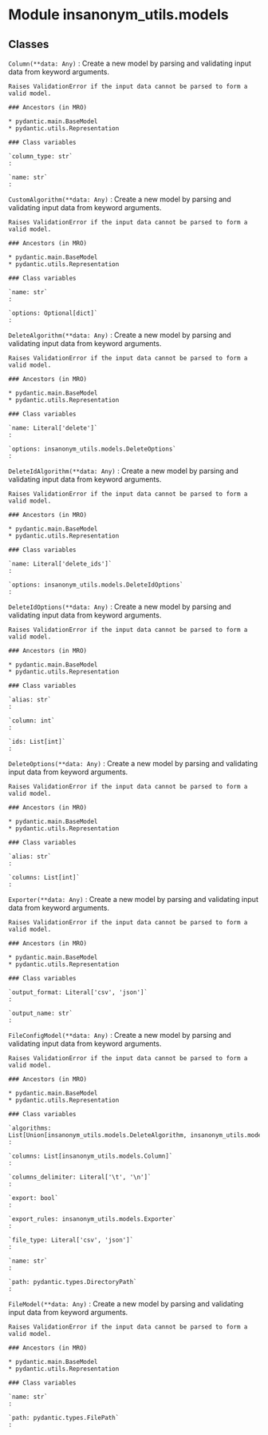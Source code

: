 Module insanonym_utils.models
=============================

Classes
-------

`Column(**data: Any)`
:   Create a new model by parsing and validating input data from keyword arguments.
    
    Raises ValidationError if the input data cannot be parsed to form a valid model.

    ### Ancestors (in MRO)

    * pydantic.main.BaseModel
    * pydantic.utils.Representation

    ### Class variables

    `column_type: str`
    :

    `name: str`
    :

`CustomAlgorithm(**data: Any)`
:   Create a new model by parsing and validating input data from keyword arguments.
    
    Raises ValidationError if the input data cannot be parsed to form a valid model.

    ### Ancestors (in MRO)

    * pydantic.main.BaseModel
    * pydantic.utils.Representation

    ### Class variables

    `name: str`
    :

    `options: Optional[dict]`
    :

`DeleteAlgorithm(**data: Any)`
:   Create a new model by parsing and validating input data from keyword arguments.
    
    Raises ValidationError if the input data cannot be parsed to form a valid model.

    ### Ancestors (in MRO)

    * pydantic.main.BaseModel
    * pydantic.utils.Representation

    ### Class variables

    `name: Literal['delete']`
    :

    `options: insanonym_utils.models.DeleteOptions`
    :

`DeleteIdAlgorithm(**data: Any)`
:   Create a new model by parsing and validating input data from keyword arguments.
    
    Raises ValidationError if the input data cannot be parsed to form a valid model.

    ### Ancestors (in MRO)

    * pydantic.main.BaseModel
    * pydantic.utils.Representation

    ### Class variables

    `name: Literal['delete_ids']`
    :

    `options: insanonym_utils.models.DeleteIdOptions`
    :

`DeleteIdOptions(**data: Any)`
:   Create a new model by parsing and validating input data from keyword arguments.
    
    Raises ValidationError if the input data cannot be parsed to form a valid model.

    ### Ancestors (in MRO)

    * pydantic.main.BaseModel
    * pydantic.utils.Representation

    ### Class variables

    `alias: str`
    :

    `column: int`
    :

    `ids: List[int]`
    :

`DeleteOptions(**data: Any)`
:   Create a new model by parsing and validating input data from keyword arguments.
    
    Raises ValidationError if the input data cannot be parsed to form a valid model.

    ### Ancestors (in MRO)

    * pydantic.main.BaseModel
    * pydantic.utils.Representation

    ### Class variables

    `alias: str`
    :

    `columns: List[int]`
    :

`Exporter(**data: Any)`
:   Create a new model by parsing and validating input data from keyword arguments.
    
    Raises ValidationError if the input data cannot be parsed to form a valid model.

    ### Ancestors (in MRO)

    * pydantic.main.BaseModel
    * pydantic.utils.Representation

    ### Class variables

    `output_format: Literal['csv', 'json']`
    :

    `output_name: str`
    :

`FileConfigModel(**data: Any)`
:   Create a new model by parsing and validating input data from keyword arguments.
    
    Raises ValidationError if the input data cannot be parsed to form a valid model.

    ### Ancestors (in MRO)

    * pydantic.main.BaseModel
    * pydantic.utils.Representation

    ### Class variables

    `algorithms: List[Union[insanonym_utils.models.DeleteAlgorithm, insanonym_utils.models.DeleteIdAlgorithm, insanonym_utils.models.CustomAlgorithm]]`
    :

    `columns: List[insanonym_utils.models.Column]`
    :

    `columns_delimiter: Literal['\t', '\n']`
    :

    `export: bool`
    :

    `export_rules: insanonym_utils.models.Exporter`
    :

    `file_type: Literal['csv', 'json']`
    :

    `name: str`
    :

    `path: pydantic.types.DirectoryPath`
    :

`FileModel(**data: Any)`
:   Create a new model by parsing and validating input data from keyword arguments.
    
    Raises ValidationError if the input data cannot be parsed to form a valid model.

    ### Ancestors (in MRO)

    * pydantic.main.BaseModel
    * pydantic.utils.Representation

    ### Class variables

    `name: str`
    :

    `path: pydantic.types.FilePath`
    :